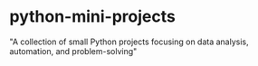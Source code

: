 # python-mini-projects
"A collection of small Python projects focusing on data analysis, automation, and problem-solving"
